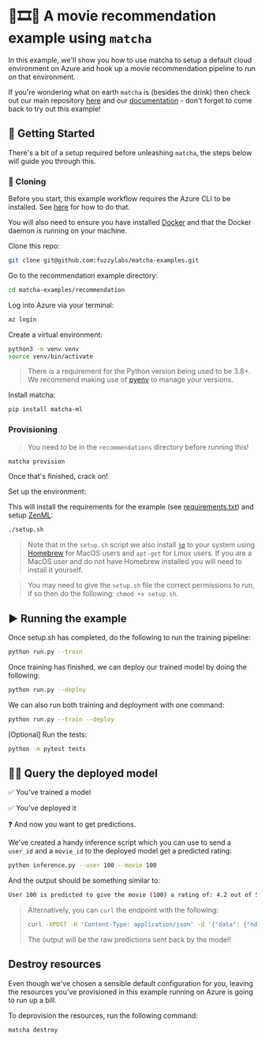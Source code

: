 # 🎥🎞🍿 A movie recommendation example using `matcha`

In this example, we'll show you how to use matcha to setup a default cloud environment on Azure and hook up a movie recommendation pipeline to run on that environment.

If you're wondering what on earth `matcha` is (besides the drink) then check out our main repository [here](https://github.com/fuzzylabs/matcha) and our [documentation](LINK) - don't forget to come back to try out this example!

## 🚦 Getting Started

There's a bit of a setup required before unleashing `matcha`, the steps below will guide you through this.

### 🧬 Cloning

Before you start, this example workflow requires the Azure CLI to be installed. See [here](https://learn.microsoft.com/en-us/cli/azure/install-azure-cli) for how to do that.

You will also need to ensure you have installed [Docker](https://docs.docker.com/get-docker/) and that the Docker daemon is running on your machine.

Clone this repo:

```bash
git clone git@github.com:fuzzylabs/matcha-examples.git
```

Go to the recommendation example directory:

```bash
cd matcha-examples/recommendation
```

Log into Azure via your terminal:

```bash
az login
```

Create a virtual environment:

```bash
python3 -m venv venv 
source venv/bin/activate
```

> There is a requirement for the Python version being used to be 3.8+. We recommend making use of [pyenv](https://github.com/pyenv/pyenv) to manage your versions.

Install matcha:

```bash
pip install matcha-ml
```

### Provisioning

> You need to be in the `recommendations` directory before running this!

```bash
matcha provision
```

Once that's finished, crack on!

Set up the environment:

This will install the requirements for the example (see [requirements.txt](requirements.txt)) and setup [ZenML](https://docs.zenml.io/getting-started/introduction):

```bash
./setup.sh
```

> Note that in the `setup.sh` script we also install [`jq`](https://stedolan.github.io/jq/) to your system using [Homebrew](https://brew.sh/) for MacOS users and `apt-get` for Linux users. If you are a MacOS user and do not have Homebrew installed you will need to install it yourself.

> You may need to give the `setup.sh` file the correct permissions to run, if so then do the following: `chmod +x setup.sh`.

## ▶️ Running the example

Once setup.sh has completed, do the following to run the training pipeline:

```bash
python run.py --train
```

Once training has finished, we can deploy our trained model by doing the following:

```bash
python run.py --deploy
```

We can also run both training and deployment with one command:

```bash
python run.py --train --deploy
```

[Optional] Run the tests:

```bash
python -m pytest tests
```

## 🙋‍♀ Query the deployed model

✅ You've trained a model

✅ You've deployed it

❓ And now you want to get predictions.

We've created a handy inference script which you can use to send a `user_id` and a `movie_id` to the deployed model get a predicted rating:

```bash
python inference.py --user 100 --movie 100
```

And the output should be something similar to:

```bash
User 100 is predicted to give the movie (100) a rating of: 4.2 out of 5
```

> Alternatively, you can `curl` the endpoint with the following:
>
> ```bash
> curl -XPOST -H 'Content-Type: application/json' -d '{"data": {"ndarray": [{"iid": "302", "uid": "196"}]}}' <endpoint_url>
> ```
>
> The output will be the raw predictions sent back by the model!

## Destroy resources

Even though we've chosen a sensible default configuration for you, leaving the resources you've provisioned in this example running on Azure is going to run up a bill.

To deprovision the resources, run the following command:

```bash
matcha destroy
```
